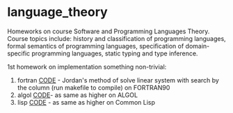 # language_theory
Homeworks on course Software and Programming Languages Theory. Course topics include: history and classification of programming languages, formal semantics of programming languages, specification of domain-specific programming languages, static typing and type inference.

1st homework on implementation something non-trivial:
1. fortran [CODE](https://github.com/Mikhail356/language_theory/blob/main/fortran/jordan.f90) - Jordan's method of solve linear system with search by the column (run makefile to compile) on FORTRAN90
1. algol [CODE](https://github.com/Mikhail356/language_theory/blob/main/algol/jordan.alg)- as same as higher on ALGOL
1. lisp [CODE](https://github.com/Mikhail356/language_theory/blob/main/lisp/jordan.lisp) - as same as higher on Common Lisp